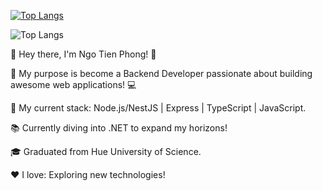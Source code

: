 [![Top Langs](https://github-readme-stats.vercel.app/api?username=phong-jack&theme=algolia&show_icons=true)](https://github.com/phong-jack/)	

![Top Langs](https://github-readme-stats.vercel.app/api/top-langs/?username=phong-jack&layout=compact&langs_count=20&theme=radical&hide_border=true)

👋  Hey there, I'm Ngo Tien Phong! 👋

🚀  My purpose is become a Backend Developer passionate about building awesome web applications! 💻

💪  My current stack:  Node.js/NestJS | Express | TypeScript | JavaScript. 

📚  Currently diving into .NET  to expand my horizons! 

🎓  Graduated from Hue University of Science.

❤️  I love:  Exploring new technologies! 

